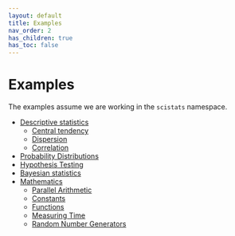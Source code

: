 ```yaml
---
layout: default
title: Examples
nav_order: 2
has_children: true
has_toc: false
---
```

# Examples

The examples assume we are working in the `scistats` namespace.


- [Descriptive statistics](examples/descriptive-statistics.md)
  - [Central tendency](examples/descriptive-statistics/central-tendency.md)
  - [Dispersion](examples/descriptive-statistics/dispersion.md)
  - [Correlation](examples/descriptive-statistics/correlation.md)
- [Probability Distributions](examples/probability-distributions.md)
- [Hypothesis Testing](examples/hypothesis-testing.md)
- [Bayesian statistics](examples/bayesian-statistics.md)
- [Mathematics](examples/mathematics.md)
  - [Parallel Arithmetic](examples/mathematics/parallel-arithmetic.md)
  - [Constants](examples/mathematics/constants.md)
  - [Functions](examples/mathematics/functions.md)
  - [Measuring Time](examples/mathematics/measuring-time.md)
  - [Random Number Generators](examples/mathematics/random-number-generators.md)


<!-- Generated with mdsplit: https://github.com/alandefreitas/mdsplit -->
